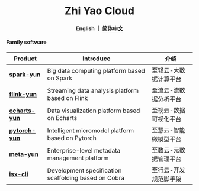 <h1 align="center">
   Zhi Yao Cloud
</h1>

<h4 align="center">
   English ｜ <a href="https://gitee.com/isxcode">简体中文</a>
</h4> 

#### Family software

| Product                                             | Introduce                                            | 介绍                  |
| --------------------------------------------------- | ---------------------------------------------------- | --------------------- |
| [ **spark-yun** ](https://zhiqingyun.isxcode.com)   | Big data computing platform based on Spark           | 至轻云-大数据计算平台 |
| [ **flink-yun** ](https://zhiliuyun.isxcode.com)    | Streaming data analysis platform based on Flink      | 至流云-流数据分析平台 |
| [ **echarts-yun** ](https://zhishiyun.isxcode.com)  | Data visualization platform based on Echarts         | 至视云-数据可视化平台 |
| [ **pytorch-yun** ](https://zhihuiyun.isxcode.com)  | Intelligent micromodel platform based on Pytorch     | 至慧云-智能微模型平台 |
| [ **meta-yun** ](https://zhishuyun.isxcode.com)     | Enterprise-level metadata management platform        | 至数云-元数据管理平台 |
| [ **isx-cli** ](https://github.com/isxcode/isx-cli) | Development specification scaffolding based on Cobra | 至行云-开发规范脚手架 |
